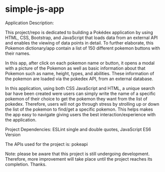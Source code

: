 # simple-js-app

Application Description:

 This project/repo is dedicated to building a Pokédex application by using HTML, CSS, Bootstrap, and JavaScript that loads data from an external API and enables the viewing of data points in detail. To further elaborate, this Pokemon dictionary/app contain a list of 150 different pokemon buttons with their names.

In this app, after click on each pokemon name or button, it opens a modal with a picture of the Pokemon as well as basic information about that Pokemon such as name, height, types, and abilities. These information of the pokemon are loaded via the pokedex API, from an external database.

In this application, using both CSS JavaScript and HTML, a unique search bar have been created were users can simply write the name of a specific pokemon of their choice to get the pokemon they want from the list of pokedex. Therefore, users will not go through stress by strolling up or down the list of the pokemon to find/get a specific pokemon. This helps makes the app easy to navigate giving users the best interaction/experience with the application. 

Project Dependencies: ESLint single and double quotes, JavaScript ES6 Version

The APIs used for the project is: pokeapi

Note: please be aware that this project is still undergoing development. Therefore, more improvement will take place until the project reaches its completion. Thanks.
